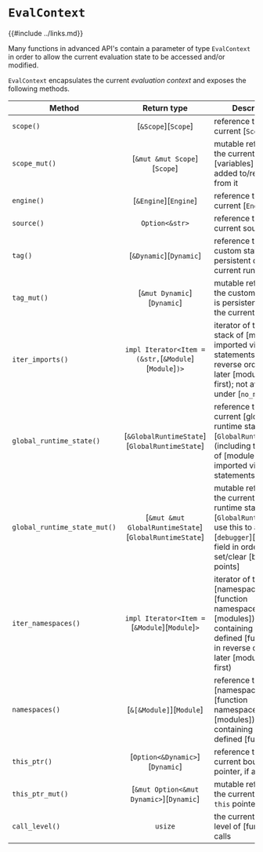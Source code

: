 `EvalContext`
=============

{{#include ../links.md}}

Many functions in advanced API's contain a parameter of type `EvalContext` in order to allow the
current evaluation state to be accessed and/or modified.

`EvalContext` encapsulates the current _evaluation context_ and exposes the following methods.

| Method                       |                      Return type                       | Description                                                                                                                                                             |
| ---------------------------- | :----------------------------------------------------: | ----------------------------------------------------------------------------------------------------------------------------------------------------------------------- |
| `scope()`                    |                  [`&Scope`][`Scope`]                   | reference to the current [`Scope`]                                                                                                                                      |
| `scope_mut()`                |              [`&mut &mut Scope`][`Scope`]              | mutable reference to the current [`Scope`]; [variables] can be added to/removed from it                                                                                 |
| `engine()`                   |                 [`&Engine`][`Engine`]                  | reference to the current [`Engine`]                                                                                                                                     |
| `source()`                   |                     `Option<&str>`                     | reference to the current source, if any                                                                                                                                 |
| `tag()`                      |                [`&Dynamic`][`Dynamic`]                 | reference to the custom state that is persistent during the current run                                                                                                 |
| `tag_mut()`                  |              [`&mut Dynamic`][`Dynamic`]               | mutable reference to the custom state that is persistent during the current run                                                                                         |
| `iter_imports()`             | `impl Iterator<Item = (&str,`[`&Module`][`Module`]`)>` | iterator of the current stack of [modules] imported via [`import`] statements, in reverse order (i.e. later [modules] come first); not available under [`no_module`]    |
| `global_runtime_state()`     |     [`&GlobalRuntimeState`][`GlobalRuntimeState`]      | reference to the current [global runtime state][`GlobalRuntimeState`] (including the stack of [modules] imported via [`import`] statements)                             |
| `global_runtime_state_mut()` | [`&mut &mut GlobalRuntimeState`][`GlobalRuntimeState`] | mutable reference to the current [global runtime state][`GlobalRuntimeState`]; use this to access the [`debugger`][debugger] field in order to set/clear [break-points] |
| `iter_namespaces()`          |     `impl Iterator<Item =`[`&Module`][`Module`]`>`     | iterator of the [namespaces][function namespaces] (as [modules]) containing all script-defined [functions], in reverse order (i.e. later [modules] come first)          |
| `namespaces()`               |                [`&[&Module]`][`Module`]                | reference to the [namespaces][function namespaces] (as [modules]) containing all script-defined [functions]                                                             |
| `this_ptr()`                 |            [`Option<&Dynamic>`][`Dynamic`]             | reference to the current bound `this` pointer, if any                                                                                                                   |
| `this_ptr_mut()`             |        [`&mut Option<&mut Dynamic>`][`Dynamic`]        | mutable reference to the current bound `this` pointer, if any                                                                                                           |
| `call_level()`               |                        `usize`                         | the current nesting level of [function] calls                                                                                                                           |

